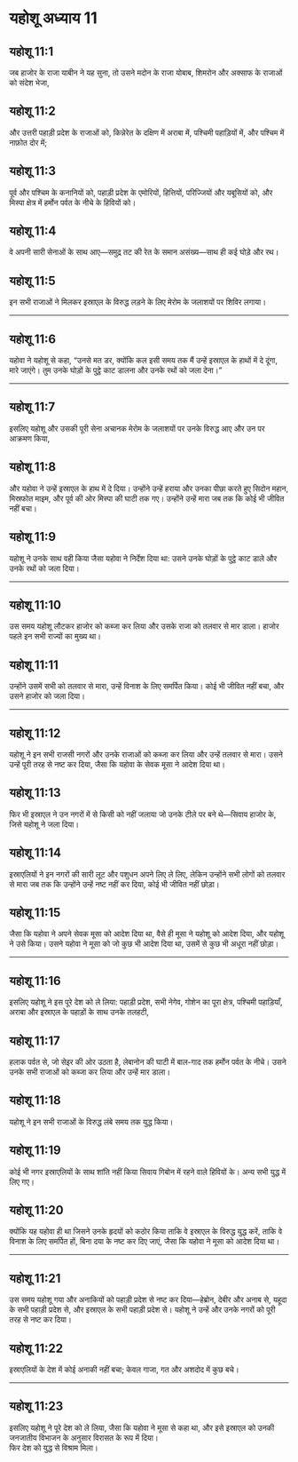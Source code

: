 # यहोशू अध्याय 11

## यहोशू 11:1

जब हाजोर के राजा याबीन ने यह सुना, तो उसने मदोन के राजा योबाब, शिमरोन और अक्साफ के राजाओं को संदेश भेजा,

## यहोशू 11:2

और उत्तरी पहाड़ी प्रदेश के राजाओं को, किन्नेरेत के दक्षिण में अराबा में, पश्चिमी पहाड़ियों में, और पश्चिम में नाफ़ोत दोर में;

## यहोशू 11:3

पूर्व और पश्चिम के कनानियों को, पहाड़ी प्रदेश के एमोरियों, हित्तियों, परिज्जियों और यबूसियों को, और मिस्पा क्षेत्र में हर्मोन पर्वत के नीचे के हिवियों को।

## यहोशू 11:4

वे अपनी सारी सेनाओं के साथ आए—समुद्र तट की रेत के समान असंख्य—साथ ही कई घोड़े और रथ।

## यहोशू 11:5

इन सभी राजाओं ने मिलकर इस्राएल के विरुद्ध लड़ने के लिए मेरोम के जलाशयों पर शिविर लगाया।

---

## यहोशू 11:6

यहोवा ने यहोशू से कहा, “उनसे मत डर, क्योंकि कल इसी समय तक मैं उन्हें इस्राएल के हाथों में दे दूंगा, मारे जाएंगे। तुम उनके घोड़ों के पुट्ठे काट डालना और उनके रथों को जला देना।”

---

## यहोशू 11:7

इसलिए यहोशू और उसकी पूरी सेना अचानक मेरोम के जलाशयों पर उनके विरुद्ध आए और उन पर आक्रमण किया,

## यहोशू 11:8

और यहोवा ने उन्हें इस्राएल के हाथ में दे दिया। उन्होंने उन्हें हराया और उनका पीछा करते हुए सिदोन महान, मिस्रफोत माइम, और पूर्व की ओर मिस्पा की घाटी तक गए। उन्होंने उन्हें मारा जब तक कि कोई भी जीवित नहीं बचा।

## यहोशू 11:9

यहोशू ने उनके साथ वही किया जैसा यहोवा ने निर्देश दिया था: उसने उनके घोड़ों के पुट्ठे काट डाले और उनके रथों को जला दिया।

---

## यहोशू 11:10

उस समय यहोशू लौटकर हाजोर को कब्जा कर लिया और उसके राजा को तलवार से मार डाला। हाजोर पहले इन सभी राज्यों का मुख्य था।

## यहोशू 11:11

उन्होंने उसमें सभी को तलवार से मारा, उन्हें विनाश के लिए समर्पित किया। कोई भी जीवित नहीं बचा, और उसने हाजोर को जला दिया।

---

## यहोशू 11:12

यहोशू ने इन सभी राजसी नगरों और उनके राजाओं को कब्जा कर लिया और उन्हें तलवार से मारा। उसने उन्हें पूरी तरह से नष्ट कर दिया, जैसा कि यहोवा के सेवक मूसा ने आदेश दिया था।

## यहोशू 11:13

फिर भी इस्राएल ने उन नगरों में से किसी को नहीं जलाया जो उनके टीले पर बने थे—सिवाय हाजोर के, जिसे यहोशू ने जला दिया।

## यहोशू 11:14

इस्राएलियों ने इन नगरों की सारी लूट और पशुधन अपने लिए ले लिए, लेकिन उन्होंने सभी लोगों को तलवार से मारा जब तक कि उन्होंने उन्हें नष्ट नहीं कर दिया, कोई भी जीवित नहीं छोड़ा।

## यहोशू 11:15

जैसा कि यहोवा ने अपने सेवक मूसा को आदेश दिया था, वैसे ही मूसा ने यहोशू को आदेश दिया, और यहोशू ने उसे किया। उसने यहोवा ने मूसा को जो कुछ भी आदेश दिया था, उसमें से कुछ भी अधूरा नहीं छोड़ा।

---

## यहोशू 11:16

इसलिए यहोशू ने इस पूरे देश को ले लिया: पहाड़ी प्रदेश, सभी नेगेव, गोशेन का पूरा क्षेत्र, पश्चिमी पहाड़ियाँ, अराबा और इस्राएल के पहाड़ों के साथ उनके तलहटी,

## यहोशू 11:17

हलाक पर्वत से, जो सेइर की ओर उठता है, लेबानोन की घाटी में बाल-गाद तक हर्मोन पर्वत के नीचे। उसने उनके सभी राजाओं को कब्जा कर लिया और उन्हें मार डाला।

## यहोशू 11:18

यहोशू ने इन सभी राजाओं के विरुद्ध लंबे समय तक युद्ध किया।

## यहोशू 11:19

कोई भी नगर इस्राएलियों के साथ शांति नहीं किया सिवाय गिबोन में रहने वाले हिवियों के। अन्य सभी युद्ध में लिए गए।

## यहोशू 11:20

क्योंकि यह यहोवा ही था जिसने उनके हृदयों को कठोर किया ताकि वे इस्राएल के विरुद्ध युद्ध करें, ताकि वे विनाश के लिए समर्पित हों, बिना दया के नष्ट कर दिए जाएं, जैसा कि यहोवा ने मूसा को आदेश दिया था।

---

## यहोशू 11:21

उस समय यहोशू गया और अनाकियों को पहाड़ी प्रदेश से नष्ट कर दिया—हेब्रोन, देबीर और अनाब से, यहूदा के सभी पहाड़ी प्रदेश से, और इस्राएल के सभी पहाड़ी प्रदेश से। यहोशू ने उन्हें और उनके नगरों को पूरी तरह से नष्ट कर दिया।

## यहोशू 11:22

इस्राएलियों के देश में कोई अनाकी नहीं बचा; केवल गाजा, गत और अशदोद में कुछ बचे।

---

## यहोशू 11:23

इसलिए यहोशू ने पूरे देश को ले लिया, जैसा कि यहोवा ने मूसा से कहा था, और इसे इस्राएल को उनकी जनजातीय विभाजन के अनुसार विरासत के रूप में दिया।  
फिर देश को युद्ध से विश्राम मिला।
